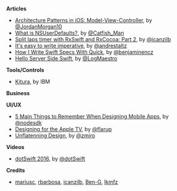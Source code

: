 
**Articles**

* [Architecture Patterns in iOS: Model-View-Controller](https://medium.com/the-traveled-ios-developers-guide/architecture-patterns-in-ios-part-3-231f82cbb781), by [@JordanMorgan10](https://twitter.com/JordanMorgan10)
* [What is NSUserDefaults?](http://dscoder.com/defaults.html), by [@Catfish_Man](https://twitter.com/Catfish_Man)
* [Split laps timer with RxSwift and RxCocoa: Part 2](http://rx-marin.com/post/rxswift-rxcocoa-timer-app-useWithLatest-bindings/), by [@icanzilb](https://twitter.com/icanzilb)
* [It's easy to write imperative](http://staltz.com/its-easy-to-write-imperative.html), by [@andrestaltz](https://twitter.com/andrestaltz)
* [How I Write Swift Specs With Quick](http://blog.benjamin-encz.de/how-i-write-swift-specs-with-quick/), by [@benjaminencz](https://twitter.com/benjaminencz)
* [Hello Server Side Swift](https://medium.com/@LogMaestro/server-side-swift-c965b7ebe6e7#.uf56fnbmh), by [@LogMaestro](https://twitter.com/LogMaestro)


**Tools/Controls**

* [Kitura](https://github.com/IBM-Swift/Kitura), by IBM


**Business**


**UI/UX**

* [5 Main Things to Remember When Designing Mobile Apps](http://www.nodesagency.com/5-main-things-to-remember-designing-mobile-apps/), by [@nodesdk](https://twitter.com/nodesdk)
* [Designing for the Apple TV](https://medium.com/@flarup/designing-for-the-apple-tv-5992c3aab1e4), by [@flarup](https://twitter.com/flarup)
* [Unflatenning Design](https://blog.intercom.io/unflattening-design/), by [@zmiro](https://twitter.com/zmiro)


**Videos**

* [dotSwift 2016](http://www.thedotpost.com/conference/dotswift-2016), by [@dotSwift](https://twitter.com/dotSwift)

**Credits**

* [mariusc](https://github.com/mariusc), [rbarbosa](https://github.com/rbarbosa), [icanzilb](https://github.com/icanzilb), [Ben-G](https://github.com/Ben-G), [lkmfz](https://github.com/lkmfz)